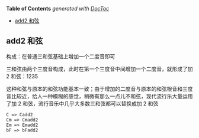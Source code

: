 <!-- START doctoc generated TOC please keep comment here to allow auto update -->
<!-- DON'T EDIT THIS SECTION, INSTEAD RE-RUN doctoc TO UPDATE -->
**Table of Contents**  *generated with [DocToc](https://github.com/thlorenz/doctoc)*

- [add2 和弦](#add2-%E5%92%8C%E5%BC%A6)

<!-- END doctoc generated TOC please keep comment here to allow auto update -->

## add2 和弦

构成：在普通三和弦基础上增加一个二度音即可

三和弦由两个三度音构成，此时在第一个三度音中间增加一个二度音，就形成了加 2 和弦：1235

这种和弦与原本的和弦功能基本一致；由于增加的二度音与原本的和弦根音和三度音比较近，给人一种模糊的感觉，稍微有那么一点儿不和弦，现代流行乐大量运用了加 2 和弦，流行音乐中几乎大多数三和弦都可以替换成加 2 和弦

```
C => Cadd2
Cm => Cmadd2
Em => Emadd2
bF => bFadd2
```
